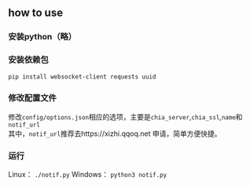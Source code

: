 ## how to use
### 安装python（略）
### 安装依赖包
```bash
pip install websocket-client requests uuid
```
### 修改配置文件
修改`config/options.json`相应的选项，主要是`chia_server`,`chia_ssl`,`name`和`notif_url`  
其中，`notif_url`推荐去https://xizhi.qqoq.net 申请，简单方便快捷。
### 运行
Linux： `./notif.py`
Windows： `python3 notif.py`